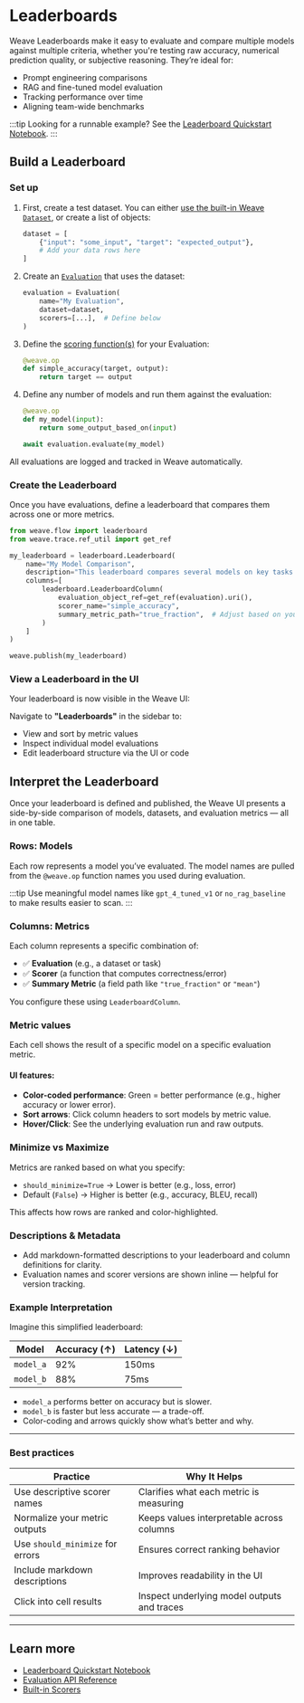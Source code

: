# Leaderboards

Weave Leaderboards make it easy to evaluate and compare multiple models against multiple criteria, whether you're testing raw accuracy, numerical prediction quality, or subjective reasoning. They’re ideal for:

- Prompt engineering comparisons
- RAG and fine-tuned model evaluation
- Tracking performance over time
- Aligning team-wide benchmarks

:::tip
Looking for a runnable example? See the [Leaderboard Quickstart Notebook](https://weave-docs.wandb.ai/reference/gen_notebooks/leaderboard_quickstart).
:::

## Build a Leaderboard

### Set up

1. First, create a test dataset. You can either [use the built-in Weave `Dataset`](./datasets.md), or create a list of objects:

    ```python
    dataset = [
        {"input": "some_input", "target": "expected_output"},
        # Add your data rows here
    ]
    ```

2. Create an [`Evaluation`](../core-types/evaluations.md) that uses the dataset:

    ```python
    evaluation = Evaluation(
        name="My Evaluation",
        dataset=dataset,
        scorers=[...],  # Define below
    )
    ```

3. Define the [scoring function(s)](../evaluation/scorers.md) for your Evaluation: 

    ```python
    @weave.op
    def simple_accuracy(target, output):
        return target == output
    ```

4. Define any number of models and run them against the evaluation:

    ```python
    @weave.op
    def my_model(input):
        return some_output_based_on(input)

    await evaluation.evaluate(my_model)
    ```

All evaluations are logged and tracked in Weave automatically.

### Create the Leaderboard

Once you have evaluations, define a leaderboard that compares them across one or more metrics.

```python
from weave.flow import leaderboard
from weave.trace.ref_util import get_ref

my_leaderboard = leaderboard.Leaderboard(
    name="My Model Comparison",
    description="This leaderboard compares several models on key tasks.",
    columns=[
        leaderboard.LeaderboardColumn(
            evaluation_object_ref=get_ref(evaluation).uri(),
            scorer_name="simple_accuracy",
            summary_metric_path="true_fraction",  # Adjust based on your scorer's output
        )
    ]
)

weave.publish(my_leaderboard)
```


### View a Leaderboard in the UI

Your leaderboard is now visible in the Weave UI:

Navigate to **"Leaderboards"** in the sidebar to:

- View and sort by metric values
- Inspect individual model evaluations
- Edit leaderboard structure via the UI or code


## Interpret the Leaderboard

Once your leaderboard is defined and published, the Weave UI presents a side-by-side comparison of models, datasets, and evaluation metrics — all in one table.

### Rows: Models

Each row represents a model you’ve evaluated. The model names are pulled from the `@weave.op` function names you used during evaluation.

:::tip
Use meaningful model names like `gpt_4_tuned_v1` or `no_rag_baseline` to make results easier to scan.
:::

### Columns: Metrics

Each column represents a specific combination of:

- ✅ **Evaluation** (e.g., a dataset or task)
- ✅ **Scorer** (a function that computes correctness/error)
- ✅ **Summary Metric** (a field path like `"true_fraction"` or `"mean"`)

You configure these using `LeaderboardColumn`.

### Metric values

Each cell shows the result of a specific model on a specific evaluation metric.

#### UI features:

* **Color-coded performance**: Green = better performance (e.g., higher accuracy or lower error).
* **Sort arrows**: Click column headers to sort models by metric value.
* **Hover/Click**: See the underlying evaluation run and raw outputs.

###  Minimize vs Maximize

Metrics are ranked based on what you specify:

* `should_minimize=True` → Lower is better (e.g., loss, error)
* Default (`False`) → Higher is better (e.g., accuracy, BLEU, recall)

This affects how rows are ranked and color-highlighted.

###  Descriptions & Metadata

* Add markdown-formatted descriptions to your leaderboard and column definitions for clarity.
* Evaluation names and scorer versions are shown inline — helpful for version tracking.

###  Example Interpretation

Imagine this simplified leaderboard:

| Model     | Accuracy (↑) | Latency (↓) |
| --------- | ------------ | ----------- |
| `model_a` | 92%         | 150ms     |
| `model_b` | 88%        | 75ms       |

* `model_a` performs better on accuracy but is slower.
* `model_b` is faster but less accurate — a trade-off.
* Color-coding and arrows quickly show what’s better and why.

---

###  Best practices

| Practice                         | Why It Helps                                |
| -------------------------------- | ------------------------------------------- |
| Use descriptive scorer names     | Clarifies what each metric is measuring     |
| Normalize your metric outputs    | Keeps values interpretable across columns   |
| Use `should_minimize` for errors | Ensures correct ranking behavior            |
| Include markdown descriptions    | Improves readability in the UI              |
| Click into cell results          | Inspect underlying model outputs and traces |

---

##  Learn more

*  [Leaderboard Quickstart Notebook](https://weave-docs.wandb.ai/reference/gen_notebooks/leaderboard_quickstart)
*  [Evaluation API Reference](https://weave-docs.wandb.ai/guides/evaluation/)
*  [Built-in Scorers](https://weave-docs.wandb.ai/guides/evaluation/builtin_scorers)
